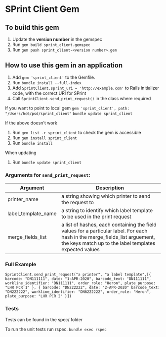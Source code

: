 # SPrint Client Gem

## To build this gem
1. Update the **version number** in the gemspec
2. Run `gem build sprint_client.gemspec`
3. Run `gem push sprint_client-<version number>.gem`

## How to use this gem in an application
1. Add `gem 'sprint_client'` to the Gemfile.
2. Run `bundle install --full-index`
3. Add `SprintClient.sprint_uri = 'http://example.com'` to Rails initializer code, with the correct URI for SPrint
4. Call `SprintClient.send_print_request()` in the class where required

If you want to point to local gem
`gem 'sprint_client', path: "/Users/hc6/psd/sprint_client"`
`bundle update sprint_client`

If the above doesn't work
1. Run `gem list -r sprint_client` to check the gem is accessible
2. Run `gem install sprint_client`
1. Run `bundle install`

When updating
1. Run `bundle update sprint_client`

### Arguments for `send_print_request`:

| Argument | Description |
|----------|----------------|
| printer_name | a string showing which printer to send the request to |
| label_template_name | a string to identify which label template to be used in the print request |
| merge_fields_list | a list of hashes, each containing the field values for a particular label. For each hash in the merge_fields_list arguement, the keys match up to the label templates expected values |


### Full Example

`SprintClient.send_print_request("a printer", "a label template",[{ barcode: "DN111111", date: "1-APR-2020", barcode_text: "DN111111", workline_identifier: "DN111111", order_role: "Heron", plate_purpose: "LHR PCR 1" }, { barcode: "DN222222", date: "2-APR-2020" barcode_text: "DN222222", workline_identifier: "DN6222222", order_role: "Heron", plate_purpose: "LHR PCR 2" }])`

### Tests
Tests can be found in the spec/ folder

To run the unit tests run rspec. `bundle exec rspec`
